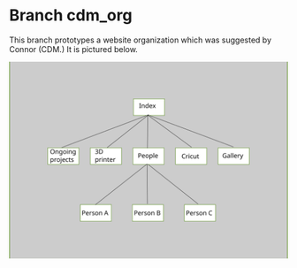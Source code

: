 # Branch cdm_org

This branch prototypes a website organization which was suggested by Connor (CDM.) It is pictured below.

![Organization suggested by CDM](static/cdm_org.svg)
